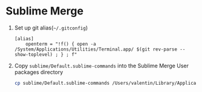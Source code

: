 # Sublime Merge

1. Set up git alias(`~/.gitconfig`)

    ```
    [alias]
    	openterm = "!f() { open -a /System/Applications/Utilities/Terminal.app/ $(git rev-parse --show-toplevel) ; } ; f"
    ```

1. Copy `sublime/Default.sublime-commands` into the Sublime Merge User packages directory

	```bash
	cp sublime/Default.sublime-commands /Users/valentin/Library/Application Support/Sublime Merge/Packages/User
	```
